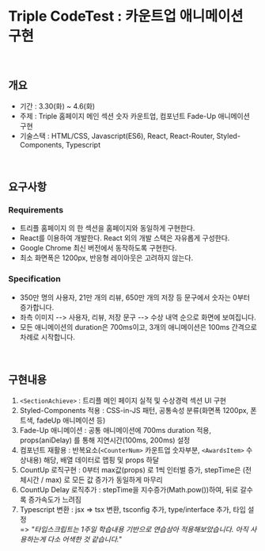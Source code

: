 # Triple CodeTest : 카운트업 애니메이션 구현
<br />

## 개요
- 기간 : 3.30(화) ~ 4.6(화)
- 주제 : Triple 홈페이지 메인 섹션 숫자 카운트업, 컴포넌트 Fade-Up 애니메이션 구현
- 기술스택 : HTML/CSS, Javascript(ES6), React, React-Router, Styled-Components, Typescript
<br />

## 요구사항
### Requirements
- 트리플 홈페이지 의 한 섹션을 홈페이지와 동일하게 구현한다.
- React를 이용하여 개발한다. React 외의 개발 스택은 자유롭게 구성한다.
- Google Chrome 최신 버전에서 동작하도록 구현한다.
- 최소 화면폭은 1200px, 반응형 레이아웃은 고려하지 않는다.

### Specification
- 350만 명의 사용자, 21만 개의 리뷰, 650만 개의 저장 등 문구에서 숫자는 0부터 증가합니다.
- 좌측 이미지 --> 사용자, 리뷰, 저장 문구 --> 수상 내역 순으로 화면에 보여집니다.
- 모든 애니메이션의 duration은 700ms이고, 3개의 애니메이션은 100ms 간격으로 차례로 시작합니다.
<br />

## 구현내용
1. `<SectionAchieve>` : 트리플 메인 페이지 실적 및 수상경력 섹션 UI 구현
2. Styled-Components 적용 : CSS-in-JS 패턴, 공통속성 분류(화면폭 1200px, 폰트색, fadeUp 애니메이션 등)
3. Fade-Up 애니메이션 : 공통 애니메이션에 700ms duration 적용, props(aniDelay) 를 통해 지연시간(100ms, 200ms) 설정
4. 컴포넌트 재활용 : 반복요소(`<CounterNum>` 카운트업 숫자부분, `<AwardsItem>` 수상내용) 해당, 배열 데이터로 맵핑 및 props 하달
5. CountUp 로직구현 : 0부터 max값(props) 로 1씩 인터벌 증가, stepTime은 (전체시간 / max) 로 모든 값 증가가 동일하게 마무리
6. CountUp Delay 로직추가 : stepTime을 지수증가(Math.pow())하여, 뒤로 갈수록 증가속도가 느려짐
7. Typescript 변환 : jsx => tsx 변환, tsconfig 추가, type/interface 추가, 타입 설정<br />
    => _"타입스크립트는 1주일 학습내용 기반으로 연습삼아 적용해보았습니다. 아직 사용하는게 다소 어색한 것 같습니다."_
